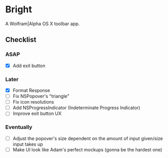 # Bright
A Wolfram|Alpha OS X toolbar app.

## Checklist

### ASAP
- [x] Add exit button

### Later
- [x] Format Response
- [ ] Fix NSPopover's "triangle"
- [ ] Fix icon resolutions
- [ ] Add NSProgressIndicator (Indeterminate Progress Indicator)
- [ ] Improve exit button UX

### Eventually
- [ ] Adjust the popover's size dependent on the amount of input given/size input takes up
- [ ] Make UI look like Adam's perfect mockups (gonna be the hardest one)
